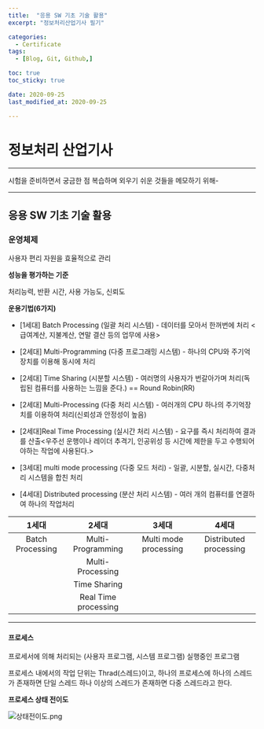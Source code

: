 ```yaml
---
title:  "응용 SW 기초 기술 활용" 
excerpt: "정보처리산업기사 필기"

categories:
  - Certificate
tags:
  - [Blog, Git, Github,]

toc: true
toc_sticky: true

date: 2020-09-25
last_modified_at: 2020-09-25

---
```


# 정보처리 산업기사

---

시험을 준비하면서 궁금한 점 복습하며 외우기 쉬운 것들을 메모하기 위해-

---

## 응용 SW 기초 기술 활용

### 운영체제

사용자 편리 자원을 효율적으로 관리

**성능을 평가하는 기준**

처리능력, 반환 시간, 사용 가능도, 신뢰도

**운용기법(6가지)**

- [1세대\]  Batch Processing (일괄 처리 시스템) - 데이터를 모아서 한꺼번에 처리 <급여계산, 지불계산, 연말 결산 등의 업무에 사용>

- [2세대] Multi-Programming (다중 프로그래밍 시스템) - 하나의 CPU와 주기억장치를 이용해 동시에 처리

- [2세대] Time Sharing (시분할 시스템) - 여러명의 사용자가 번갈아가며 처리(독립된 컴퓨터를 사용하는 느낌을 준다.) == Round Robin(RR)

- [2세대] Multi-Processing (다중 처리 시스템) - 여러개의 CPU 하나의 주기억장치를 이용하여 처리(신뢰성과 안정성이 높음)

- [2세대]Real Time Processing (실시간 처리 시스템) - 요구를 즉시 처리하여 결과를 산출<우주선 운행이나 레이더 추격기, 인공위성 등 시간에 제한을 두고 수행되어야하는 작업에 사용된다.>

- [3세대] multi mode processing (다중 모드 처리) - 일괄, 시분할, 실시간, 다중처리 시스템을 합친 처리

- [4세대] Distributed processing (분산 처리 시스템) - 여러 개의 컴퓨터를 연결하여 하나의 작업처리
  

| 1세대              | 2세대                  | 3세대                   | 4세대                    |
|:----------------:|:--------------------:|:---------------------:|:----------------------:|
| Batch Processing | Multi-Programming    | Multi mode processing | Distributed processing |
|                  | Multi-Processing     |                       |                        |
|                  | Time Sharing         |                       |                        |
|                  | Real Time processing |                       |                        |



---

#### 프로세스

프로세서에 의해 처리되는 (사용자 프로그램, 시스템 프로그램) 실행중인 프로그램

프로세스 내에서의 작업 단위는 Thrad(스레드)이고, 하나의 프로세스에 하나의 스레드가 존재하면 단일 스레드 하나 이상의 스레드가 존재하면 다중 스레드라고 한다.

**프로세스 상태 전이도**

![상태전이도.png](F:\Ye0ni.github.io\_posts\Certificate\상태전이도.png)








